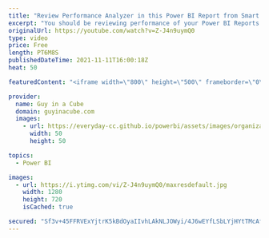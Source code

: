 ```yaml
---
title: "Review Performance Analyzer in this Power BI Report from Smart Power BI"
excerpt: "You should be reviewing performance of your Power BI Reports. This report from Smart Power BI helps you to visualize the results of Performance Analyzer. Let's check it out!  Performance Analyzer Documentation: https://docs.microsoft.com/power-bi/create-reports/desktop-performance-analyzer  ADVANCED"
originalUrl: https://youtube.com/watch?v=Z-J4n9uymQ0
type: video
price: Free
length: PT6M8S
publishedDateTime: 2021-11-11T16:00:18Z
heat: 50

featuredContent: "<iframe width=\"800\" height=\"500\" frameborder=\"0\" src=\"https://www.youtube.com/embed/Z-J4n9uymQ0\" allow=\"accelerometer; autoplay; encrypted-media; gyroscope; picture-in-picture\" allowfullscreen></iframe>"

provider:
  name: Guy in a Cube
  domain: guyinacube.com
  images:
    - url: https://everyday-cc.github.io/powerbi/assets/images/organizations/guyinacube.com-50x50.jpg
      width: 50
      height: 50

topics:
  - Power BI

images:
  - url: https://i.ytimg.com/vi/Z-J4n9uymQ0/maxresdefault.jpg
    width: 1280
    height: 720
    isCached: true

secured: "Sf3v+45FFRVExYjtrK5kBdOyaIIvhLAkNLJOWyi/4J6wEYfLSbLYjHYtTMcAf/iam4fwJ2KU52u+vCOQfDerFk6iO7jfBeuxf6CUwDs6EwFBHOL2EZlNbqtu/rlbAEsjd9Fqk3jkK1NT64kaEpdo1Vk2ssk/TW69HUCv/SDDRK1t+bzH5+6LxEbpj0xfJOwm9UEkCgt0h7vDBJhCC8IbcHdzAy1ck/5wT9hnxZjC8cjbe6ODwPbvIczPJZDtZNMAPVH2Xj8GvT8AzNI8WNY6RYMxhlSZLEHk9TpzB95oWZOF3P1jADlwcLUK+/u7nQP03+9d4QLptPpIp4pB0Zpcz3FoMcYJVefDLoEQnVZcsGby1iVMGJeX/pYGzmnbeX2WVdKZrC+FdNGQafseONWLomfF0z4M0Ye27+KTLczjCjc=;2MCESaOmLntlAJLRzwciFA=="
---
```


